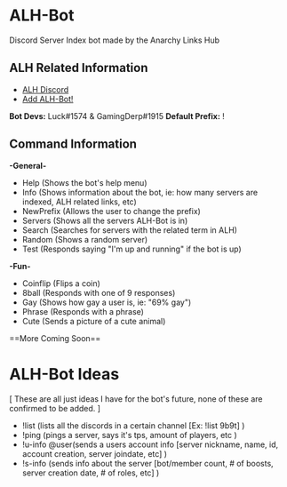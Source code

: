 # ALH-Bot
Discord Server Index bot made by the Anarchy Links Hub

## ALH Related Information
- [ALH Discord](https://discord.gg/AQ5bmfP)
- [Add ALH-Bot!](https://discord.com/api/oauth2/authorize?client_id=749364874815078523&permissions=0&scope=bot)

**Bot Devs:** Luck#1574 & GamingDerp#1915 **Default Prefix:** !

## Command Information

**-General-**
- Help (Shows the bot's help menu)
- Info (Shows information about the bot, ie: how many servers are indexed, ALH related links, etc)
- NewPrefix (Allows the user to change the prefix)
- Servers (Shows all the servers ALH-Bot is in)
- Search (Searches for servers with the related term in ALH)
- Random (Shows a random server)
- Test (Responds saying "I'm up and running" if the bot is up)

**-Fun-**
- Coinflip (Flips a coin)
- 8ball (Responds with one of 9 responses)
- Gay (Shows how gay a user is, ie: "69% gay")
- Phrase (Responds with a phrase)
- Cute (Sends a picture of a cute animal)
  
==More Coming Soon==
  

# ALH-Bot Ideas

[ These are all just ideas I have for the bot's future, none of these are confirmed to be added. ]


- !list (lists all the discords in a certain channel [Ex: !list 9b9t] )
- !ping (pings a server, says it's tps, amount of players, etc )
- !u-info @user(sends a users account info [server nickname, name, id, account creation, server joindate, etc] )
- !s-info (sends info about the server [bot/member count, # of boosts, server creation date, # of roles, etc] )
